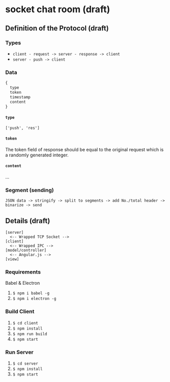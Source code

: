 # socket chat room (draft)

## Definition of the Protocol (draft)

### Types

- `client - request -> server - response -> client`
- `server - push -> client`

### Data

```javascript
{
  type
  token
  timestamp
  content
}
```

#### `type`

`['push', 'res']`

#### `token`

The token field of response should be equal to the original request which is a randomly generated integer.

#### `content`

...

### Segment (sending)

```
JSON data -> stringify -> split to segments -> add No./total header -> binarize -> send
```

## Details (draft)

```
[server]
  <-- Wrapped TCP Socket -->
[client]
  <-- Wrapped IPC -->
[model/controller]
  <-- Angular.js -->
[view]
```

### Requirements

Babel & Electron

1. `$ npm i babel -g`
2. `$ npm i electron -g`

### Build Client

1. `$ cd client`
2. `$ npm install`
3. `$ npm run build`
4. `$ npm start`

### Run Server

1. `$ cd server`
2. `$ npm install`
3. `$ npm start`
